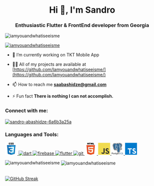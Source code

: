<h1 align="center">Hi 👋, I'm Sandro</h1>
<h3 align="center">Enthusiastic Flutter & FrontEnd developer from Georgia</h3>

<p align="left"> <img src="https://komarev.com/ghpvc/?username=iamyouandwhatiseeisme&label=Profile%20views&color=0e75b6&style=flat" alt="iamyouandwhatiseeisme" /> </p>

<p align="left"> <a href="https://github.com/ryo-ma/github-profile-trophy"><img src="https://github-profile-trophy.vercel.app/?username=iamyouandwhatiseeisme" alt="iamyouandwhatiseeisme" /></a> </p>

- 🔭 I’m currently working on TKT Mobile App

- 👨‍💻 All of my projects are available at [https://github.com/Iamyouandwhatiseeisme/](https://github.com/Iamyouandwhatiseeisme/)

- 📫 How to reach me **saabashidze@gmail.com**

- ⚡ Fun fact **There is nothing I can not accomplish.**

<h3 align="left">Connect with me:</h3>
<p align="left">
<a href="https://linkedin.com/in/sandro-abashidze-6a6b3a25a" target="blank"><img align="center" src="https://raw.githubusercontent.com/rahuldkjain/github-profile-readme-generator/master/src/images/icons/Social/linked-in-alt.svg" alt="sandro-abashidze-6a6b3a25a" height="30" width="40" /></a>
</p>

<h3 align="left">Languages and Tools:</h3>
<p align="left"> <a href="https://www.w3schools.com/css/" target="_blank" rel="noreferrer"> <img src="https://raw.githubusercontent.com/devicons/devicon/master/icons/css3/css3-original-wordmark.svg" alt="css3" width="40" height="40"/> </a> <a href="https://dart.dev" target="_blank" rel="noreferrer"> <img src="https://www.vectorlogo.zone/logos/dartlang/dartlang-icon.svg" alt="dart" width="40" height="40"/> </a> <a href="https://firebase.google.com/" target="_blank" rel="noreferrer"> <img src="https://www.vectorlogo.zone/logos/firebase/firebase-icon.svg" alt="firebase" width="40" height="40"/> </a> <a href="https://flutter.dev" target="_blank" rel="noreferrer"> <img src="https://www.vectorlogo.zone/logos/flutterio/flutterio-icon.svg" alt="flutter" width="40" height="40"/> </a> <a href="https://git-scm.com/" target="_blank" rel="noreferrer"> <img src="https://www.vectorlogo.zone/logos/git-scm/git-scm-icon.svg" alt="git" width="40" height="40"/> </a> <a href="https://www.w3.org/html/" target="_blank" rel="noreferrer"> <img src="https://raw.githubusercontent.com/devicons/devicon/master/icons/html5/html5-original-wordmark.svg" alt="html5" width="40" height="40"/> </a> <a href="https://developer.mozilla.org/en-US/docs/Web/JavaScript" target="_blank" rel="noreferrer"> <img src="https://raw.githubusercontent.com/devicons/devicon/master/icons/javascript/javascript-original.svg" alt="javascript" width="40" height="40"/> </a> <a href="https://www.postgresql.org" target="_blank" rel="noreferrer"> <img src="https://raw.githubusercontent.com/devicons/devicon/master/icons/postgresql/postgresql-original-wordmark.svg" alt="postgresql" width="40" height="40"/> </a> <a href="https://www.typescriptlang.org/" target="_blank" rel="noreferrer"> <img src="https://raw.githubusercontent.com/devicons/devicon/master/icons/typescript/typescript-original.svg" alt="typescript" width="40" height="40"/> </a> </p>

<p><img align="left" src="https://github-readme-stats.vercel.app/api/top-langs?username=iamyouandwhatiseeisme&theme=dark&hide_border=true&show_icons=true&locale=en&layout=compact" alt="iamyouandwhatiseeisme" /></p>

<p>&nbsp;<img align="center" src="https://github-readme-stats.vercel.app/api?username=iamyouandwhatiseeisme&theme=dark&hide_border=true&show_icons=true&locale=en" alt="iamyouandwhatiseeisme" /></p>

<div>
    <a href="https://git.io/streak-stats">
      <img src="https://github-readme-streak-stats-seven-azure.vercel.app?user=iamyouandwhatiseeisme&theme=dark&hide_border=true&short_numbers=true&date_format=j%20M%5B%20Y%5D&mode=daily" alt="GitHub Streak" style="margin-top: 20px;"/>
    </a>
  </div>
